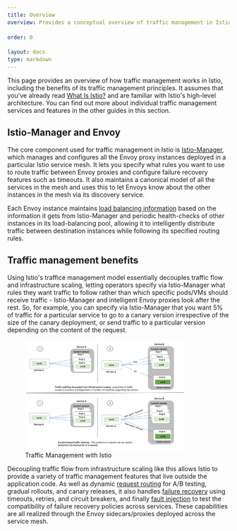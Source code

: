 ```yaml
---
title: Overview
overview: Provides a conceptual overview of traffic management in Istio and the features enabled by its traffic management principles.
                
order: 0

layout: docs
type: markdown
---
```


This page provides an overview of how traffic management works in Istio, including the benefits of its traffic management principles. It assumes that you've already read [What Is Istio?]({{home}}/docs/concepts/what-is-istio/overview.html) and are familiar with Istio's high-level architecture. You can find out more about individual traffic management services and features in the other guides in this section.

## Istio-Manager and Envoy

The core component used for traffic management in Istio is [Istio-Manager](manager.html), which manages and configures all the Envoy proxy instances deployed in a particular Istio service mesh. It lets you specify what rules you want to use to route traffic between Envoy proxies and configure failure recovery features such as timeouts. It also maintains a canonical model of all the services in the mesh and uses this to let Envoys know about the other instances in the mesh via its discovery service.

Each Envoy instance maintains [load balancing information](load-balancing.html) based on the information it gets from Istio-Manager and periodic health-checks of other instances in its load-balancing pool, allowing it to intelligently distribute traffic between destination instances while following its specified routing rules.

## Traffic management benefits

Using Istio's traffice management model essentially decouples traffic flow and infrastructure scaling, letting operators specify via Istio-Manager what rules they want traffic to follow rather than which specific pods/VMs should receive traffic - Istio-Manager and intelligent Envoy proxies look after the rest. So, for example, you can specify via Istio-Manager that you want 5% of traffic for a particular service to go to a canary version irrespective of the size of the canary deployment, or send traffic to a particular version depending on the content of the request.

<figure><img style="max-width:85%;" src="./img/manager/TrafficManagementOverview.svg" alt="Traffic Management with Istio" title="Traffic Management with Istio" />
<figcaption>Traffic Management with Istio</figcaption></figure>

Decoupling traffic flow from infrastructure scaling like this allows Istio to provide
a variety of traffic management features that live outside the
application code. As well as dynamic
[request routing](request-routing.html) for A/B testing, gradual rollouts, and canary releases, it also handles [failure recovery](handling-failures.html)
using timeouts, retries, and circuit breakers, and finally
[fault injection](fault-injection.html) to test the compatibility of
failure recovery policies across services. These capabilities are all realized
through the Envoy sidecars/proxies deployed across the service mesh.

